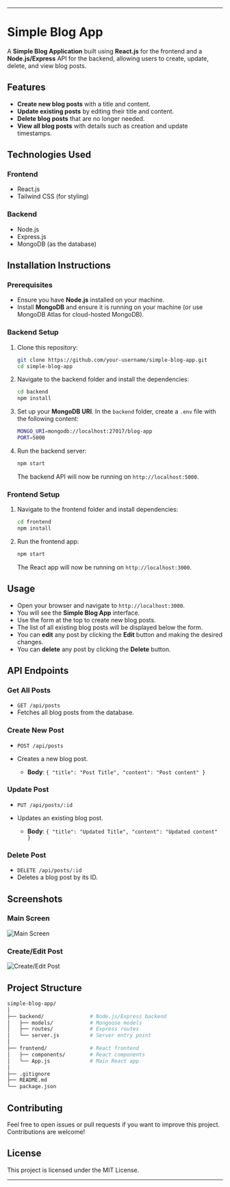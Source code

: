 

---

# **Simple Blog App**

A **Simple Blog Application** built using **React.js** for the frontend and a **Node.js/Express** API for the backend, allowing users to create, update, delete, and view blog posts.

## **Features**

- **Create new blog posts** with a title and content.
- **Update existing posts** by editing their title and content.
- **Delete blog posts** that are no longer needed.
- **View all blog posts** with details such as creation and update timestamps.

## **Technologies Used**

### **Frontend**
- React.js
- Tailwind CSS (for styling)
  
### **Backend**
- Node.js
- Express.js
- MongoDB (as the database)
  
## **Installation Instructions**

### **Prerequisites**
- Ensure you have **Node.js** installed on your machine.
- Install **MongoDB** and ensure it is running on your machine (or use MongoDB Atlas for cloud-hosted MongoDB).

### **Backend Setup**

1. Clone this repository:

   ```bash
   git clone https://github.com/your-username/simple-blog-app.git
   cd simple-blog-app
   ```

2. Navigate to the backend folder and install the dependencies:

   ```bash
   cd backend
   npm install
   ```

3. Set up your **MongoDB URI**. In the `backend` folder, create a `.env` file with the following content:

   ```bash
   MONGO_URI=mongodb://localhost:27017/blog-app
   PORT=5000
   ```

4. Run the backend server:

   ```bash
   npm start
   ```

   The backend API will now be running on `http://localhost:5000`.

### **Frontend Setup**

1. Navigate to the frontend folder and install dependencies:

   ```bash
   cd frontend
   npm install
   ```

2. Run the frontend app:

   ```bash
   npm start
   ```

   The React app will now be running on `http://localhost:3000`.

## **Usage**

- Open your browser and navigate to `http://localhost:3000`.
- You will see the **Simple Blog App** interface.
- Use the form at the top to create new blog posts.
- The list of all existing blog posts will be displayed below the form.
- You can **edit** any post by clicking the **Edit** button and making the desired changes.
- You can **delete** any post by clicking the **Delete** button.

## **API Endpoints**

### **Get All Posts**
- `GET /api/posts`
- Fetches all blog posts from the database.

### **Create New Post**
- `POST /api/posts`
- Creates a new blog post.

  - **Body**: `{ "title": "Post Title", "content": "Post content" }`

### **Update Post**
- `PUT /api/posts/:id`
- Updates an existing blog post.

  - **Body**: `{ "title": "Updated Title", "content": "Updated content" }`

### **Delete Post**
- `DELETE /api/posts/:id`
- Deletes a blog post by its ID.

## **Screenshots**

### **Main Screen**

![Main Screen](https://your-screenshot-link.com)

### **Create/Edit Post**

![Create/Edit Post](https://your-screenshot-link.com)

## **Project Structure**

```bash
simple-blog-app/
│
├── backend/               # Node.js/Express backend
│   ├── models/            # Mongoose models
│   ├── routes/            # Express routes
│   └── server.js          # Server entry point
│
├── frontend/              # React frontend
│   ├── components/        # React components
│   └── App.js             # Main React app
│
├── .gitignore
├── README.md
└── package.json
```

## **Contributing**

Feel free to open issues or pull requests if you want to improve this project. Contributions are welcome!

## **License**

This project is licensed under the MIT License.

---
